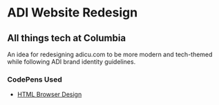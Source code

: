 # ADI Website Redesign
## All things tech at Columbia

An idea for redesigning adicu.com to be more modern and tech-themed while following ADI brand identity guidelines.

### CodePens Used
* [HTML Browser Design](https://codepen.io/candroo/pen/ozBEWY)
